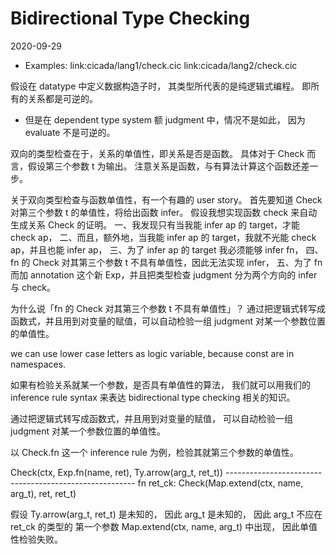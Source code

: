 # Bidirectional Type Checking

2020-09-29

- Examples:
  link:cicada/lang1/check.cic
  link:cicada/lang2/check.cic

假设在 datatype 中定义数据构造子时，
其类型所代表的是纯逻辑式编程。
即所有的关系都是可逆的。
- 但是在 dependent type system 额 judgment 中，情况不是如此，
  因为 evaluate 不是可逆的。

双向的类型检查在于，关系的单值性，即关系是否是函数。
具体对于 Check 而言，假设第三个参数 t 为输出。
注意关系是函数，与有算法计算这个函数还差一步。

关于双向类型检查与函数单值性，有一个有趣的 user story。
首先要知道 Check 对第三个参数 t 的单值性，将给出函数 infer。
假设我想实现函数 check 来自动生成关系 Check 的证明。
一、我发现只有当我能 infer ap 的 target，才能 check ap，
二、而且，额外地，当我能 infer ap 的 target，我就不光能 check ap，并且也能 infer ap，
三、为了 infer ap 的 target 我必须能够 infer fn，
四、fn 的 Check 对其第三个参数 t 不具有单值性，因此无法实现 infer，
五、为了 fn 而加 annotation 这个新 Exp，并且把类型检查 judgment 分为两个方向的 infer 与 check。

为什么说「fn 的 Check 对其第三个参数 t 不具有单值性」？
通过把逻辑式转写成函数式，并且用到对变量的赋值，可以自动检验一组 judgment 对某一个参数位置的单值性。

we can use lower case letters as logic
variable, because const are in namespaces.

如果有检验关系就某一个参数，是否具有单值性的算法，
我们就可以用我们的 inference rule syntax
来表达 bidirectional type checking 相关的知识。

通过把逻辑式转写成函数式，并且用到对变量的赋值，
可以自动检验一组 judgment 对某一个参数位置的单值性。

以 Check.fn 这一个 inference rule 为例，检验其就第三个参数的单值性。

Check(ctx, Exp.fn(name, ret), Ty.arrow(arg_t, ret_t))
------------------------------------------------------- fn
ret_ck: Check(Map.extend(ctx, name, arg_t), ret, ret_t)

假设 Ty.arrow(arg_t, ret_t) 是未知的，
因此 arg_t 是未知的，
因此 arg_t 不应在 ret_ck 的类型的
第一个参数 Map.extend(ctx, name, arg_t) 中出现，
因此单值性检验失败。
